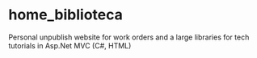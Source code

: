 # home_biblioteca
Personal unpublish website for work orders and a large libraries for tech tutorials in Asp.Net MVC (C#, HTML)
